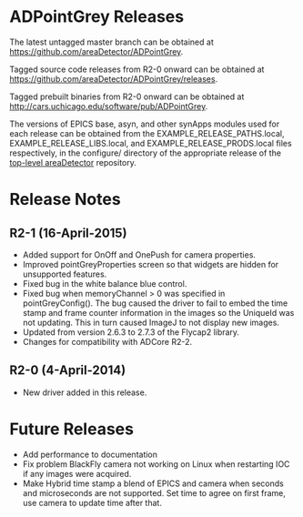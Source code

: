 ADPointGrey Releases
==================

The latest untagged master branch can be obtained at
https://github.com/areaDetector/ADPointGrey.

Tagged source code releases from R2-0 onward can be obtained at 
https://github.com/areaDetector/ADPointGrey/releases.

Tagged prebuilt binaries from R2-0 onward can be obtained at
http://cars.uchicago.edu/software/pub/ADPointGrey.

The versions of EPICS base, asyn, and other synApps modules used for each release can be obtained from 
the EXAMPLE_RELEASE_PATHS.local, EXAMPLE_RELEASE_LIBS.local, and EXAMPLE_RELEASE_PRODS.local
files respectively, in the configure/ directory of the appropriate release of the 
[top-level areaDetector](https://github.com/areaDetector/areaDetector) repository.


Release Notes
=============

R2-1 (16-April-2015)
----
* Added support for OnOff and OnePush for camera properties.
* Improved pointGreyProperties screen so that widgets are hidden for unsupported features.
* Fixed bug in the white balance blue control.
* Fixed bug when memoryChannel > 0 was specified in pointGreyConfig().  The bug
  caused the driver to fail to embed the time stamp and frame counter information in the 
  images so the UniqueId was not updating.  This in turn caused ImageJ to not display new images.
* Updated from version 2.6.3 to 2.7.3 of the Flycap2 library.
* Changes for compatibility with ADCore R2-2.


R2-0 (4-April-2014)
----
* New driver added in this release.


Future Releases
===============
* Add performance to documentation
* Fix problem BlackFly camera not working on Linux when restarting IOC if any images were acquired.
* Make Hybrid time stamp a blend of EPICS and camera when seconds and microseconds are 
  not supported.  Set time to agree on first frame, use camera to update time after that. 
